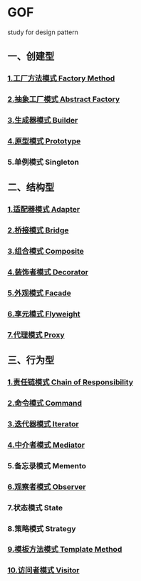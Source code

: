 # GOF
study for design pattern

## 一、创建型
### [1.工厂方法模式 Factory Method](src/main/java/factory/factorymethod/order/PizzaStore.java)
### [2.抽象工厂模式 Abstract Factory](src/main/java/factory/absfactory/order/PizzaStore.java)
### [3.生成器模式 Builder](src/main/java/builder/improve/Client.java)
### [4.原型模式 Prototype](src/main/java/prototype/deepclone/Client.java)
### 5.单例模式 Singleton

## 二、结构型
### [1.适配器模式 Adapter](src/main/java/adapter/interfaceadapter/Client.java)
### [2.桥接模式 Bridge](src/main/java/bridge/Client.java)
### [3.组合模式 Composite](src/main/java/composite/Client.java)
### [4.装饰者模式 Decorator](src/main/java/decorator/CoffeeBar.java)
### [5.外观模式 Facade](src/main/java/facade/Client.java)
### [6.享元模式 Flyweight](src/main/java/flyweight/Client.java)
### [7.代理模式 Proxy](src/main/java/proxy/dynamic/Client.java)

## 三、行为型
### [1.责任链模式 Chain of Responsibility](src/main/java/responsibilitychain/Client.java)
### [2.命令模式 Command](src/main/java/command/Client.java)
### [3.迭代器模式 Iterator](src/main/java/iterator/Client.java)
### [4.中介者模式 Mediator](src\main\java\mediator\Client.java)
### 5.备忘录模式 Memento
### [6.观察者模式 Observer](src/main/java/observer/improve/Client.java)
### 7.状态模式 State 
### 8.策略模式 Strategy
### [9.模板方法模式 Template Method](src/main/java/template/improve/Client.java)
### [10.访问者模式 Visitor](src/main/java/visitor/Client.java)
